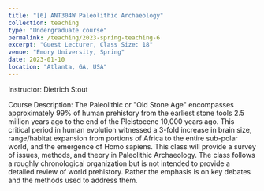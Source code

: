 ```yaml
---
title: "[6] ANT304W Paleolithic Archaeology"
collection: teaching
type: "Undergraduate course"
permalink: /teaching/2023-spring-teaching-6
excerpt: "Guest Lecturer, Class Size: 18"
venue: "Emory University, Spring"
date: 2023-01-10
location: "Atlanta, GA, USA"
---
```

Instructor: Dietrich Stout

Course Description: The Paleolithic or "Old Stone Age" encompasses approximately 99% of human prehistory from the earliest stone tools 2.5 million years ago to the end of the Pleistocene 10,000 years ago. This critical period in human evolution witnessed a 3-fold increase in brain size, range/habitat expansion from portions of Africa to the entire sub-polar world, and the emergence of Homo sapiens. This class will provide a survey of issues, methods, and theory in Paleolithic Archaeology. The class follows a roughly chronological organization but is not intended to provide a detailed review of world prehistory. Rather the emphasis is on key debates and the methods used to address them.

